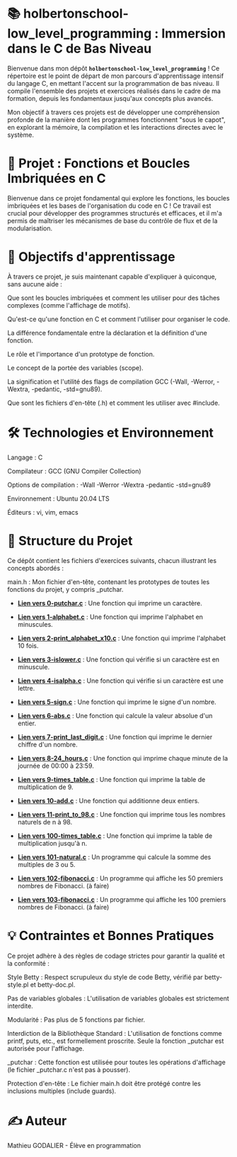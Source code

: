 # 📚 holbertonschool-low_level_programming : Immersion dans le C de Bas Niveau

Bienvenue dans mon dépôt **`holbertonschool-low_level_programming`** ! Ce répertoire est le point de départ de mon parcours d'apprentissage intensif du langage C, en mettant l'accent sur la programmation de bas niveau. Il compile l'ensemble des projets et exercices réalisés dans le cadre de ma formation, depuis les fondamentaux jusqu'aux concepts plus avancés.

Mon objectif à travers ces projets est de développer une compréhension profonde de la manière dont les programmes fonctionnent "sous le capot", en explorant la mémoire, la compilation et les interactions directes avec le système.

# 🚀 Projet : Fonctions et Boucles Imbriquées en C
Bienvenue dans ce projet fondamental qui explore les fonctions, les boucles imbriquées et les bases de l'organisation du code en C ! Ce travail est crucial pour développer des programmes structurés et efficaces, et il m'a permis de maîtriser les mécanismes de base du contrôle de flux et de la modularisation.

# 🎯 Objectifs d'apprentissage
À travers ce projet, je suis maintenant capable d'expliquer à quiconque, sans aucune aide :

Que sont les boucles imbriquées et comment les utiliser pour des tâches complexes (comme l'affichage de motifs).

Qu'est-ce qu'une fonction en C et comment l'utiliser pour organiser le code.

La différence fondamentale entre la déclaration et la définition d'une fonction.

Le rôle et l'importance d'un prototype de fonction.

Le concept de la portée des variables (scope).

La signification et l'utilité des flags de compilation GCC (-Wall, -Werror, -Wextra, -pedantic, -std=gnu89).

Que sont les fichiers d'en-tête (.h) et comment les utiliser avec #include.

# 🛠️ Technologies et Environnement
Langage : C

Compilateur : GCC (GNU Compiler Collection)

Options de compilation : -Wall -Werror -Wextra -pedantic -std=gnu89

Environnement : Ubuntu 20.04 LTS

Éditeurs : vi, vim, emacs

# 📖 Structure du Projet
Ce dépôt contient les fichiers d'exercices suivants, chacun illustrant les concepts abordés :

main.h : Mon fichier d'en-tête, contenant les prototypes de toutes les fonctions du projet, y compris _putchar.

* **[Lien vers 0-putchar.c](https://github.com/Mathieu7483/holbertonschool-low_level_programming/blob/main/functions_nested_loops/0-putchar.c)** : Une fonction qui imprime un caractère.

* **[Lien vers 1-alphabet.c](https://github.com/Mathieu7483/holbertonschool-low_level_programming/blob/main/functions_nested_loops/1-alphabet.c)** : Une fonction qui imprime l'alphabet en minuscules.

* **[Lien vers 2-print_alphabet_x10.c](https://github.com/Mathieu7483/holbertonschool-low_level_programming/blob/main/functions_nested_loops/2-print_alphabet_x10.c)** : Une fonction qui imprime l'alphabet 10 fois.

* **[Lien vers 3-islower.c](https://github.com/Mathieu7483/holbertonschool-low_level_programming/blob/main/functions_nested_loops/3-islower.c)** : Une fonction qui vérifie si un caractère est en minuscule.

* **[Lien vers 4-isalpha.c](https://github.com/Mathieu7483/holbertonschool-low_level_programming/blob/main/functions_nested_loops/4-isalpha.c)** : Une fonction qui vérifie si un caractère est une lettre.

* **[Lien vers 5-sign.c](https://github.com/Mathieu7483/holbertonschool-low_level_programming/blob/main/functions_nested_loops/5-sign.c)** : Une fonction qui imprime le signe d'un nombre.

* **[Lien vers 6-abs.c](https://github.com/Mathieu7483/holbertonschool-low_level_programming/blob/main/functions_nested_loops/6-abs.c)** : Une fonction qui calcule la valeur absolue d'un entier.

* **[Lien vers 7-print_last_digit.c](https://github.com/Mathieu7483/holbertonschool-low_level_programming/blob/main/functions_nested_loops/7-print_last_digit.c)** : Une fonction qui imprime le dernier chiffre d'un nombre.

* **[Lien vers 8-24_hours.c](https://github.com/Mathieu7483/holbertonschool-low_level_programming/blob/main/functions_nested_loops/8-24_hours.c)** : Une fonction qui imprime chaque minute de la journée de 00:00 à 23:59.

* **[Lien vers 9-times_table.c](https://github.com/Mathieu7483/holbertonschool-low_level_programming/blob/main/functions_nested_loops/9-times_table.c)** : Une fonction qui imprime la table de multiplication de 9.

* **[Lien vers 10-add.c](https://github.com/Mathieu7483/holbertonschool-low_level_programming/blob/main/functions_nested_loops/10-add.c)** : Une fonction qui additionne deux entiers.

* **[Lien vers 11-print_to_98.c](https://github.com/Mathieu7483/holbertonschool-low_level_programming/blob/main/functions_nested_loops/11-print_to_98.c)** : Une fonction qui imprime tous les nombres naturels de n à 98.

* **[Lien vers 100-times_table.c](https://github.com/Mathieu7483/holbertonschool-low_level_programming/blob/main/functions_nested_loops/100-times_table.c)** : Une fonction qui imprime la table de multiplication jusqu'à n.

* **[Lien vers 101-natural.c](https://github.com/Mathieu7483/holbertonschool-low_level_programming/blob/main/functions_nested_loops/101-natural.c)** : Un programme qui calcule la somme des multiples de 3 ou 5.

* **[Lien vers 102-fibonacci.c]()** : Un programme qui affiche les 50 premiers nombres de Fibonacci. (à faire)

* **[Lien vers 103-fibonacci.c]()** : Un programme qui affiche les 100 premiers nombres de Fibonacci. (à faire)


# 💡 Contraintes et Bonnes Pratiques
Ce projet adhère à des règles de codage strictes pour garantir la qualité et la conformité :

Style Betty : Respect scrupuleux du style de code Betty, vérifié par betty-style.pl et betty-doc.pl.

Pas de variables globales : L'utilisation de variables globales est strictement interdite.

Modularité : Pas plus de 5 fonctions par fichier.

Interdiction de la Bibliothèque Standard : L'utilisation de fonctions comme printf, puts, etc., est formellement proscrite. Seule la fonction _putchar est autorisée pour l'affichage.

_putchar : Cette fonction est utilisée pour toutes les opérations d'affichage (le fichier _putchar.c n'est pas à pousser).

Protection d'en-tête : Le fichier main.h doit être protégé contre les inclusions multiples (include guards).


# ✍️ Auteur
Mathieu GODALIER - Élève en programmation
